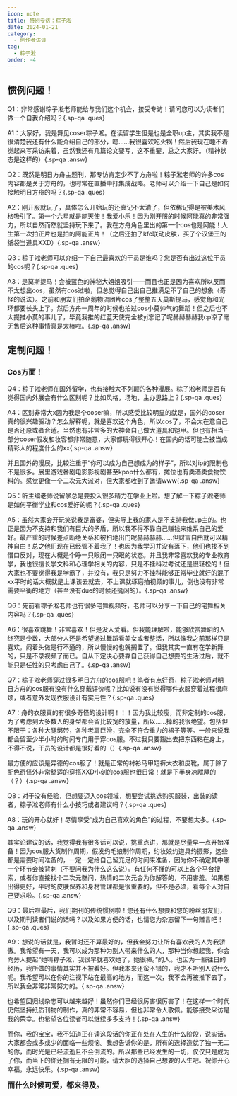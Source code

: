 ```yaml
---
icon: note
title: 特别专访：粽子淞
date: 2024-01-21
category:
  - 创作者访谈
tag:
  - 粽子淞
order: -4
---
```


<!-- more -->

## 惯例问题！

Q1：非常感谢粽子淞老师能给与我们这个机会，接受专访！请问您可以为读者们做一个自我介绍吗？{.sp-qa .ques}

A1：大家好，我是舞见coser粽子淞。在读留学生但是也是全职up主，其实我不是很清楚我还有什么能介绍自己的部分，嗯……我很喜欢吃火锅！然后我现在睡不着觉起来写采访来着，虽然我还有几篇论文要写，这不重要，总之大家好。（精神状态是这样的）{.sp-qa .answ}

Q2：既然是明日方舟主题刊，那专访肯定少不了方舟啦！粽子淞老师的许多cos内容都是关于方舟的，也时常在直播中打集成战略。老师可以介绍一下自己是如何接触明日方舟的吗？{.sp-qa .ques}

A2：刚开服就玩了，具体怎么开始玩的还真记不太清了，但依稀记得是被美术风格吸引了。第一个六星就是能天使！我爱小乐！因为刚开服的时候阿能真的非常强力，所以自然而然就坚持玩下来了。我在方舟角色里出的第一个cos也是阿能！人生第一次拍正片也是拍的阿能正片！（之后还拍了kfc联动皮肤，买了个汉堡王的纸袋当道具XXD）{.sp-qa .answ}

Q3：粽子淞老师可以介绍一下自己最喜欢的干员是谁吗？您是否有出过这位干员的cos呢？{.sp-qa .ques}

A3：是莫斯提马！会被蓝色的神秘大姐姐吸引——而且也正是因为喜欢所以反而不太想出cos，虽然有cos过啦，但总觉得自己出自己推满足不了自己的想象（奇怪的说法）。之前和朋友们拍企鹅物流团片cos了整整五天莫斯提马，感觉角和光环都要长头上了。然后方舟一周年的时候也拍过cos小莫帅气的舞蹈！但之后也不太提推小莫的事儿了，毕竟我推的红蓝天使完全被yj忘记了呢赫赫赫赫我cp凉了毫无售后这种事情真是太棒啦。{.sp-qa .answ}

## 定制问题！

### Cos方面！

Q4：粽子淞老师在国外留学，也有接触大不列颠的各种漫展。粽子淞老师是否有觉得国内外展会有什么区别呢？比如风格，场地，主办思路上？{.sp-qa .ques}

A4：区别非常大x因为我是个coser嘛，所以感受比较明显的就是，国外的coser真的很兴趣驱动？怎么解释呢，就是喜欢这个角色，所以cos了，不会太在意自己是否还原或者合适。当然也有非常多的大神会自己做大道具和铠甲。但也有相当一部分coser假发和妆容都非常随意，大家都玩得很开心！在国内的话可能会被当成精彩人的程度什么的xx{.sp-qa .answ}

并且国外的漫展，比较注重于“你可以成为自己想成为的样子”，所以对ip的限制也不是很多。展里游戏番剧电影影视剧甚至kpop什么都有，摊位也有卖酒卖食物饮料的。感觉更像一个二次元大派对，但大家都收到了邀请www{.sp-qa .answ}

Q5：听主编老师说留学总是要投入很多精力在学业上啦。想了解一下粽子淞老师是如何平衡学业和cos爱好的呢？{.sp-qa .ques}

A5：虽然大家会开玩笑说我是富婆，但实际上我的家人是不支持我做up主的。也正是因为不支持和我们有巨大的矛盾，所以我不得不靠自己赚钱来维系自己的爱好。最严重的时候差点断绝关系和被扫地出门呢赫赫赫赫……但财富自由就可以精神自由！总之他们现在已经管不着我了！也因为我学习并没有落下，他们也找不到借口反对，现在大概是个睁一只眼闭一只眼的状态。并且我非常喜欢我的专业教育学，我也很擅长学文科和心理学相关的内容，只是不挂科过考试还是很轻松的！但大家也不要觉得我是学霸了，并没有，我只是努力不挂科能够正常毕业就好的混子xx平时的话大概就是上课该去就去，不上课就琢磨拍视频的事儿，倒也没有非常需要平衡的地方（甚至没有due的时候还挺闲的）。{.sp-qa .answ}

Q6：先前看粽子淞老师也有很多宅舞视频呀，老师可以分享一下自己的宅舞相关内容吗？{.sp-qa .ques}

A6：很喜欢跳舞！非常喜欢！但是没人爱看。但我能理解啦，能够欣赏舞蹈的人终究是少数，大部分人还是希望通过舞蹈看美女或者整活，所以像我之前那样只是喜欢，闷着头做是行不通的，所以慢慢的也就搁置了。但我其实一直有在学新舞的，只是不录视频了而已。自从下定决心要靠自己获得自己想要的生活过后，就不能只是任性的只考虑自己了。{.sp-qa .answ}

Q7：粽子淞老师穿过很多明日方舟的cos服吧！笔者有点好奇，粽子淞老师对明日方舟的cos服有没有什么穿戴评价呢？比如说有没有觉得哪件衣服穿着过程很麻烦，或者意外发现衣服设计有实用性？{.sp-qa .ques}

A7：舟的衣服真的有很多奇怪的设计啊！！！因为我比较瘦，而非定制的cos服，为了考虑到大多数人的身型都会留比较宽的放量，所以……掉的我很绝望。包括但不限于：各种大腿绑带，各种老肩巨滑，完全不符合重力的裙子等等。一般来说我都会留至少半小时的时间专门用于穿cos服。不过我只要豁出去把东西粘在身上，不得不说，干员的设计都是很好看的（）{.sp-qa .answ}

最方便的应该是异德的cos服了！就是正常的衬衫马甲短裤大衣和皮靴，属于除了配色奇怪外非常舒适的穿搭XXD小刻的cos服也很日常！就是下半身凉飕飕的（？）{.sp-qa .answ}

Q8：对于没有经验，但想要迈入cos领域，想要尝试挑选购买服装，出装的读者，粽子淞老师有什么小技巧或者建议吗？{.sp-qa .ques}

A8：玩的开心就好！尽情享受“成为自己喜欢的角色”的过程，不要想太多。{.sp-qa .answ}

其实论建议的话，我觉得我有很多话可以说，挑重点讲，那就是尽量早一点开始准备！因为cos服大货制作周期，假发约毛娘制作周期，约妆娘约道具约摄影，这些都是需要时间准备的，一定一定给自己留充足的时间来准备，因为你不确定其中哪一个环节会被背刺（不要问我为什么这么说）。有任何不懂的可以上各个平台搜索，或者你直接找个二次元群问，热情的二次元会为你解答的，不用害羞。如果想出得更好，平时的皮肤保养和身材管理都是很重要的，但不是必须，看每个人对自己要求啦。{.sp-qa .answ}

Q9：最后啦最后，我们期刊的传统惯例啦！您还有什么想要和您的粉丝朋友们，以及期刊读者们说的话吗？以及如果方便的话，也请您为杂志留下一句赠言吧！{.sp-qa .ques}

A9：想说的话就是，我暂时还不算最好的，但我会努力让所有喜欢我的人为我骄傲。我希望有一天，我可以成为那种为别人带来什么的人，那种当你想起我，你会向旁人提起“她叫粽子淞，我很早就喜欢她了，她很棒。”的人。也因为一些往日的经历，我所做的事情其实并不被看好。但我本来还蛮不错的，我才不听别人说什么呢。我希望可以在你的注视下站在最高的地方，而这一次，我不会再被推下去了。所以我会非常非常努力的。{.sp-qa .answ}

也希望回归线杂志可以越来越好！虽然你们已经很厉害很厉害了！在这样一个时代仍然坚持纸质刊物的制作，真的非常不容易，但也非常令人敬佩。能够接受采访是我的荣幸。也希望各位读者可以继续多多支持！{.sp-qa .answ}

而你，我的宝宝，我不知道正在读这段话的你正在处在人生的什么阶段，说实话，大家都会或多或少的面临一些烦恼。我想告诉你的是，所有的选择造就了独一无二的你，而时光是已经流逝且不会倒流的。所以那些已经发生的一切，仅仅只是成为了你，而当下的你还拥有无限的可能，请大胆的选择自己想要的人生吧。祝你开心幸福，永远快乐。{.sp-qa .answ}

<big>**而什么时候可爱，都来得及。**</big><eod />

<FakeAds />
